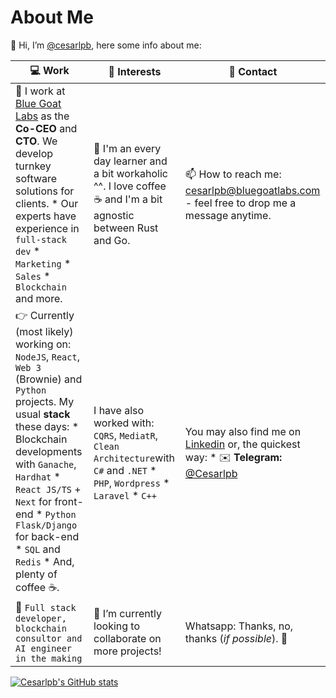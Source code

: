 # About Me 
👋 Hi, I’m [@cesarlpb](https://github.com/cesarlpb), here some info about me:

| 💻 Work | 🐶 Interests| 📱 Contact
|---|---|---|
| 🐐 I work at [Blue Goat Labs](https://www.bluegoatlabs.com) as the **Co-CEO** and **CTO**. We develop turnkey software solutions for clients. * Our experts have experience in `full-stack dev` * `Marketing` * `Sales` * `Blockchain` and more. | 👀 I'm an every day learner and a bit workaholic ^^. I love coffee ☕ and I'm a bit agnostic between Rust and Go. | 📫 How to reach me: <cesarlpb@bluegoatlabs.com> - feel free to drop me a message anytime. |
| 👉 Currently (most likely) working on: `NodeJS`, `React`, `Web 3` (Brownie) and `Python` projects. My usual **stack** these days: * Blockchain developments with `Ganache`, `Hardhat` * `React JS/TS` + `Next` for front-end * `Python` `Flask/Django` for back-end * `SQL` and `Redis` * And, plenty of coffee ☕. | I have also worked with: `CQRS`, `MediatR`, `Clean Architecture`with `C#` and `.NET` * `PHP`, `Wordpress` * `Laravel` * `C++` | You may also find me on [Linkedin](https://www.linkedin.com/in/cesarlpb89/) or, the quickest way: * ✉️ **Telegram:** [@Cesarlpb](https://t.me/cesarlpb) | 
| 🤖 `Full stack developer, blockchain consultor and AI engineer in the making` | 🧐 I’m currently looking to collaborate on more projects! | Whatsapp: Thanks, no, thanks (*if possible*). 🚫 |

[![Cesarlpb's GitHub stats](https://github-readme-stats.vercel.app/api?username=cesarlpb)](https://github.com/cesarlpb)
